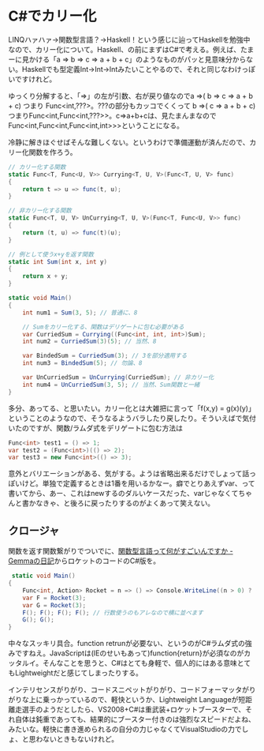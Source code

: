 # C#でカリー化

LINQハァハァ→関数型言語？→Haskell！という感じに辿ってHaskellを勉強中なので、カリー化について。Haskell、の前にまずはC#で考える。例えば、たまーに見かける「a => b => c => a + b + c」のようなものがパッと見意味分からない。Haskellでも型定義Int->Int->Intみたいことやるので、それと同じなわけっぽいですけれど。

ゆっくり分解すると、「=>」の左が引数、右が戻り値なのでa =>( b => c => a + b + c) つまり Func&lt;int,???>。???の部分もカッコでくくって b =>( c => a + b + c) つまりFunc&lt;int,Func&lt;int,???>>。c=>a+b+cは、見たまんまなのでFunc&lt;int,Func&lt;int,Func&lt;int,int>>>ということになる。

冷静に解きほぐせばそんな難しくない。というわけで準備運動が済んだので、カリー化関数を作ろう。

```csharp
// カリー化する関数
static Func<T, Func<U, V>> Currying<T, U, V>(Func<T, U, V> func)
{
    return t => u => func(t, u);
}

// 非カリー化する関数
static Func<T, U, V> UnCurrying<T, U, V>(Func<T, Func<U, V>> func)
{
    return (t, u) => func(t)(u);
}

// 例として使うx+yを返す関数
static int Sum(int x, int y)
{
    return x + y;
}

static void Main()
{
    int num1 = Sum(3, 5); // 普通に、8

    // Sumをカリー化する、関数はデリゲートに包む必要がある
    var CurriedSum = Currying((Func<int, int, int>)Sum);
    int num2 = CurriedSum(3)(5); // 当然、8

    var BindedSum = CurriedSum(3); // 3を部分適用する
    int num3 = BindedSum(5); // 勿論、8

    var UnCurriedSum = UnCurrying(CurriedSum); // 非カリー化
    int num4 = UnCurriedSum(3, 5); // 当然、Sum関数と一緒
}
```

多分、あってる、と思いたい。カリー化とは大雑把に言って「f(x,y) = g(x)(y)」ということのようなので、そうなるようバラしたり戻したり。そういえばで気付いたのですが、関数/ラムダ式をデリゲートに包む方法は

```csharp
Func<int> test1 = () => 1;
var test2 = (Func<int>)(() => 2);
var test3 = new Func<int>(() => 3);
```

意外とバリエーションがある、気がする。ようは省略出来るだけでしょって話っぽいけど。単独で定義するときは1番を用いるかなー。癖でとりあえずvar、って書いてから、あー、これはnewするのダルいケースだった、varじゃなくてちゃんと書かなきゃ、と後ろに戻ったりするのがよくあって笑えない。


クロージャ
---

関数を返す関数繋がりでついでに、[関数型言語って何がすごいんですか - Gemmaの日記](http://d.hatena.ne.jp/Gemma/20080129 "関数型言語って何がすごいんですか - Gemmaの日記")からロケットのコードのC#版を。

```csharp
 static void Main()
{
    Func<int, Action> Rocket = n => () => Console.WriteLine((n > 0) ? (n--).ToString() : "liftoff");
    var F = Rocket(3);
    var G = Rocket(3);
    F(); F(); F(); F(); // 行数使うのもアレなので横に並べます
    G(); G();
}
```

中々なスッキリ具合。function retrunが必要ない、というのがC#ラムダ式の強みですねえ。JavaScriptは(IEのせいもあって)function{return}が必須なのがカッタルイ。そんなことを思うと、C#はとても身軽で、個人的にはある意味とてもLightweightだと感じてしまったりする。

インテリセンスがりがり、コードスニペットがりがり、コードフォーマッタがりがりな上に乗っかっているので、軽快というか、Lightweight Languageが短距離走選手のようだとしたら、VS2008+C#は重武装+ロケットブースターで、それ自体は鈍重であっても、結果的にブースター付きのは強烈なスピードだよね、みたいな。軽快に書き進められるの自分の力じゃなくてVisualStudioの力でしょ、と思わないときもないけれど。